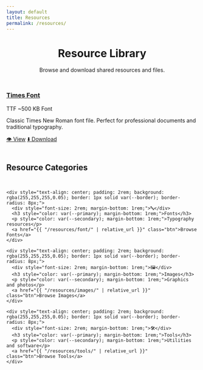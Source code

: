```yaml
---
layout: default
title: Resources
permalink: /resources/
---
```


<div style="text-align: center; margin-bottom: 3rem;">
  <h1 class="section-title">Resource Library</h1>
  <p style="color: var(--secondary);">Browse and download shared resources and files.</p>
</div>

<div class="assets-grid">
  <!-- Font Resources -->
  <div class="asset-card">
    <h3><a href="{{ "/resources/font/times.ttf" | relative_url }}" target="_blank">Times Font</a></h3>
    <div class="asset-meta">
      <span class="file-type">TTF</span>
      <span>~500 KB</span>
      <span>Font</span>
    </div>
    <p class="asset-description">Classic Times New Roman font file. Perfect for professional documents and traditional typography.</p>
    <div class="asset-actions">
      <a href="{{ "/resources/font/times.ttf" | relative_url }}" class="btn" target="_blank">👁 View</a>
      <a href="{{ "/resources/font/times.ttf" | relative_url }}" class="btn btn-danger" download>⬇ Download</a>
    </div>
  </div>
</div>

<div style="margin-top: 3rem;">
  <h2 class="section-title">Resource Categories</h2>
  <div style="display: grid; grid-template-columns: repeat(auto-fit, minmax(250px, 1fr)); gap: 2rem; margin-top: 2rem;">
    
    <div style="text-align: center; padding: 2rem; background: rgba(255,255,255,0.05); border: 1px solid var(--border); border-radius: 8px;">
      <div style="font-size: 2rem; margin-bottom: 1rem;">🔤</div>
      <h3 style="color: var(--primary); margin-bottom: 1rem;">Fonts</h3>
      <p style="color: var(--secondary); margin-bottom: 1rem;">Typography resources</p>
      <a href="{{ "/resources/font/" | relative_url }}" class="btn">Browse Fonts</a>
    </div>
    
    <div style="text-align: center; padding: 2rem; background: rgba(255,255,255,0.05); border: 1px solid var(--border); border-radius: 8px;">
      <div style="font-size: 2rem; margin-bottom: 1rem;">🖼️</div>
      <h3 style="color: var(--primary); margin-bottom: 1rem;">Images</h3>
      <p style="color: var(--secondary); margin-bottom: 1rem;">Graphics and photos</p>
      <a href="{{ "/resources/images/" | relative_url }}" class="btn">Browse Images</a>
    </div>
    
    <div style="text-align: center; padding: 2rem; background: rgba(255,255,255,0.05); border: 1px solid var(--border); border-radius: 8px;">
      <div style="font-size: 2rem; margin-bottom: 1rem;">🛠️</div>
      <h3 style="color: var(--primary); margin-bottom: 1rem;">Tools</h3>
      <p style="color: var(--secondary); margin-bottom: 1rem;">Utilities and software</p>
      <a href="{{ "/resources/tools/" | relative_url }}" class="btn">Browse Tools</a>
    </div>
    
  </div>
</div>

<script>
// Auto-detect files in resources directory
document.addEventListener('DOMContentLoaded', function() {
  // This will be enhanced with dynamic file detection
  console.log('Resource library loaded');
});
</script>
